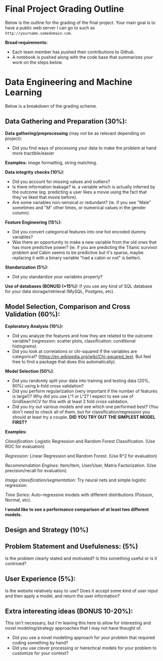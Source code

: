 # Final Project Grading Outline

Below is the outline for the grading of the final project. Your main goal is to have a public web server I can go to such as `http://yourname.somedomain.com`. 

**Broad requirements:**
- Each team member has pushed their contributions to Github. 
- A notebook is pushed along with the code base that summarizes your work on the steps below. 



# Data Engineering and Machine Learning

Below is a breakdown of the grading scheme. 

## Data Gathering and Preparation (30%):

**Data gathering/preprocessing** (may not be as relevant depending on project):

- Did you find ways of processing your data to make the problem at hand more tractible/easier

**Examples:** image formatting, string matching.

**Data integrity checks (10%):** 

- Did you account for missing values and outliers? 
- Is there information leakage? ie. a variable which is actually inferred by the outcome (eg. predicting a user likes a movie using the fact that they've liked that movie before).
- Are some variables non-sensical or redundant? (ie. if you see "Male" sometimes and "M" other times, or numerical values in the gender column).

**Feature Engineering (15%):** 
- Did you convert categorical features into one hot encoded dummy variables? 
- Was there an opportunity to make a new variable from the old ones that has more predictive power? (ie. if you are predicting the Titanic survivor problem and Cabin seems to be predictive but it's sparse, maybe replacing it with a binary variable "had a cabin or not" is better). 

**Standarization (5%):** 
- Did you standardize your variables properly?

**Use of databases (BONUS) (+15%):** If you use any kind of SQL database for your data storage/retrieval (MySQL, Postgres, etc).


## Model Selection, Comparison and Cross Validation (60%):


**Exploratory Analysis (10%):** 
- Did you analyze the features and how they are related to the outcome variable? (regression: scatter plots, classification: conditional histograms). 
- Did you look at correlations or chi-squared if the variables are categorical? 
(https://en.wikipedia.org/wiki/Chi-squared_test. But feel free to find a package that does this automatically). 

**Model Selection (50%)**: 
- Did you randomly split your data into training and testing data (20%, 80%) using k-fold cross validation?
- Did you perform regularization (very important if the number of features is large!)? Why did you use L^1 or L^2? I expect to see use of GridSearchCV for this with at least 2 fold cross validation.
- Did you try out various models and see which one performed best? (You don't need to check all of them, but for classification/regression you should at least try a couple. **DID YOU TRY OUT THE SIMPLEST MODEL FIRST?**

**Examples:**

*Classification:* Logistic Regression and Random Forest Classification. (Use ROC for evaluation)

*Regression:* Linear Regression and Random Forest. (Use R^2 for evaluation)

*Recommendation Engines:* Item/Item, User/User, Matrix Factorization. (Use precision/recall for evaluation).

*Image classification/segmentation:* Try neural nets and simple logistic regression. 

*Time Series:* Auto-regressive models with different distributions (Poisson, Normal, etc). 

**I would like to see a performance comparison of at least two different models.**


## Design and Strategy (10%)

## Problem Statement and Usefuleness: (5%)

Is the problem clearly stated and motivated? Is this something useful or is it contrived?

## User Experience (5%):

Is the website relatively easy to use? Does it accept some kind of user input and then apply a model, and return
the user information?

## Extra interesting ideas (BONUS 10-20%):

This isn't necessary, but I'm leaving this here to allow for interesting and novel modeling/strategy approaches that I may not have thought of. 

- Did you use a novel modelling approach for your problem that required coding something by hand?
- Did you use clever processing or hierechcal models for your problem to customize for your context?







 
